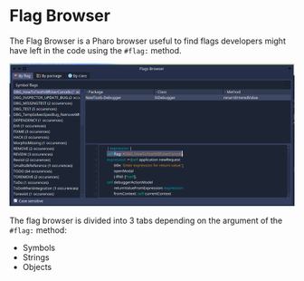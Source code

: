 # Flag Browser

The Flag Browser is a Pharo browser useful to find flags developers might have left in the code using the `#flag:` method.

![Flag Browser example](resources/FlagBrowser.png)

The flag browser is divided into 3 tabs depending on the argument of the `#flag:` method:
- Symbols
- Strings
- Objects
